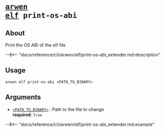 <!--- This file is autogenerated. Do not edit manually! -->
# <code>[arwen](../../arwen.md) [elf](../elf.md) print-os-abi</code>

## About
Print the OS ABI of the elf file

--8<-- "docs/reference/cli/arwen/elf/print-os-abi_extender.md:description"

## Usage
```
arwen elf print-os-abi <PATH_TO_BINARY>
```

## Arguments
- <a id="arg-<PATH_TO_BINARY>" href="#arg-<PATH_TO_BINARY>">`<PATH_TO_BINARY>`</a>
:  Path to the file to change
<br>**required**: `true`

--8<-- "docs/reference/cli/arwen/elf/print-os-abi_extender.md:example"
